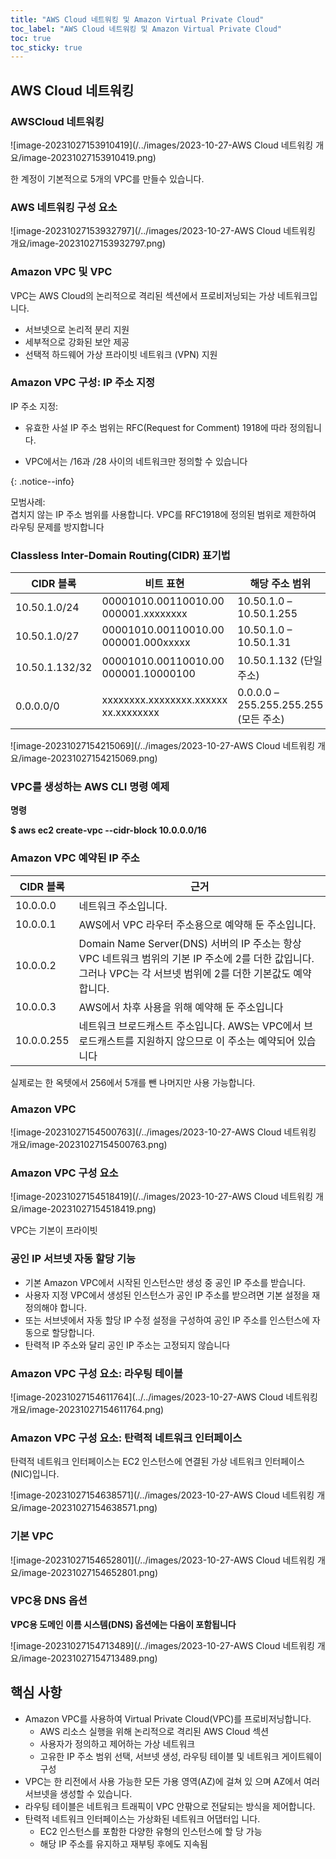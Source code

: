 ```yaml
---
title: "AWS Cloud 네트워킹 및 Amazon Virtual Private Cloud"
toc_label: "AWS Cloud 네트워킹 및 Amazon Virtual Private Cloud"
toc: true
toc_sticky: true
---
```




## AWS Cloud 네트워킹

### AWSCloud 네트워킹

![image-20231027153910419](/../images/2023-10-27-AWS Cloud 네트워킹 개요/image-20231027153910419.png)

한 계정이 기본적으로 5개의 VPC를 만들수 있습니다.

### AWS 네트워킹 구성 요소

![image-20231027153932797](/../images/2023-10-27-AWS Cloud 네트워킹 개요/image-20231027153932797.png)



### Amazon VPC 및 VPC

VPC는 AWS Cloud의 논리적으로 격리된 섹션에서 프로비저닝되는 가상 네트워크입니다.  

- 서브넷으로 논리적 분리 지원  
- 세부적으로 강화된 보안 제공  
- 선택적 하드웨어 가상 프라이빗 네트워크 (VPN) 지원

### Amazon VPC 구성: IP 주소 지정

IP 주소 지정:

- 유효한 사설 IP 주소 범위는 RFC(Request for Comment) 1918에 따라 정의됩니다.  

- VPC에서는 /16과 /28 사이의 네트워크만 정의할 수 있습니다

{: .notice--info}

모범사례: <br/>겹치지 않는 IP 주소 범위를 사용합니다. VPC를 RFC1918에 정의된 범위로 제한하여 라우팅 문제를 방지합니다

### Classless Inter-Domain Routing(CIDR) 표기법

| CIDR 블록      | 비트 표현                            | 해당 주소 범위                        |
| -------------- | ------------------------------------ | ------------------------------------- |
| 10.50.1.0/24   | 00001010.00110010.00 000001.xxxxxxxx | 10.50.1.0 –10.50.1.255                |
| 10.50.1.0/27   | 00001010.00110010.00 000001.000xxxxx | 10.50.1.0 – 10.50.1.31                |
| 10.50.1.132/32 | 00001010.00110010.00 000001.10000100 | 10.50.1.132 (단일 주소)               |
| 0.0.0.0/0      | xxxxxxxx.xxxxxxxx.xxxxxx xx.xxxxxxxx | 0.0.0.0 – 255.255.255.255 (모든 주소) |

![image-20231027154215069](/../images/2023-10-27-AWS Cloud 네트워킹 개요/image-20231027154215069.png)

### VPC를 생성하는 AWS CLI 명령 예제

**명령**

<span class="hlm">**$ aws ec2 create-vpc --cidr-block 10.0.0.0/16**</span>

### Amazon VPC 예약된 IP 주소

| CIDR 블록  | 근거                                                         |
| ---------- | ------------------------------------------------------------ |
| 10.0.0.0   | 네트워크 주소입니다.                                         |
| 10.0.0.1   | AWS에서 VPC 라우터 주소용으로 예약해 둔 주소입니다.          |
| 10.0.0.2   | Domain Name Server(DNS) 서버의 IP 주소는 항상 VPC 네트워크 범위의 기본 IP 주소에 2를 더한 값입니다. 그러나 VPC는 각 서브넷 범위에 2를 더한 기본값도 예약합니다. |
| 10.0.0.3   | AWS에서 차후 사용을 위해 예약해 둔 주소입니다                |
| 10.0.0.255 | 네트워크 브로드캐스트 주소입니다. AWS는 VPC에서 브로드캐스트를 지원하지 않으므로 이 주소는 예약되어 있습니다 |

실제로는 한 옥텟에서 256에서 5개를 뺀 나머지만 사용 가능합니다.

### Amazon VPC

![image-20231027154500763](/../images/2023-10-27-AWS Cloud 네트워킹 개요/image-20231027154500763.png)

### Amazon VPC 구성 요소

![image-20231027154518419](/../images/2023-10-27-AWS Cloud 네트워킹 개요/image-20231027154518419.png)

VPC는 기본이 프라이빗

### 공인 IP 서브넷 자동 할당 기능

-  기본 Amazon VPC에서 시작된 인스턴스만 생성 중 공인 IP 주소를 받습니다.  
- 사용자 지정 VPC에서 생성된 인스턴스가 공인 IP 주소를 받으려면 기본 설정을 재정의해야 합니다.  
- 또는 서브넷에서 자동 할당 IP 수정 설정을 구성하여 공인 IP 주소를 인스턴스에 자동으로 할당합니다.  
- 탄력적 IP 주소와 달리 공인 IP 주소는 고정되지 않습니다

### Amazon VPC 구성 요소: 라우팅 테이블

![image-20231027154611764](../../images/2023-10-27-AWS Cloud 네트워킹 개요/image-20231027154611764.png)

### Amazon VPC 구성 요소: 탄력적 네트워크 인터페이스

탄력적 네트워크 인터페이스는 EC2 인스턴스에 연결된 가상 네트워크 인터페이스(NIC)입니다.

![image-20231027154638571](/../images/2023-10-27-AWS Cloud 네트워킹 개요/image-20231027154638571.png)

### 기본 VPC

![image-20231027154652801](/../images/2023-10-27-AWS Cloud 네트워킹 개요/image-20231027154652801.png)

### VPC용 DNS 옵션

**VPC용 도메인 이름 시스템(DNS) 옵션에는 다음이 포함됩니다**

![image-20231027154713489](/../images/2023-10-27-AWS Cloud 네트워킹 개요/image-20231027154713489.png)

## 핵심 사항

- Amazon VPC를 사용하여 Virtual Private Cloud(VPC)를 프로비저닝합니다.  
  - AWS 리소스 실행을 위해 논리적으로 격리된 AWS Cloud 섹션  
  - 사용자가 정의하고 제어하는 가상 네트워크  
  - 고유한 IP 주소 범위 선택, 서브넷 생성, 라우팅 테이블 및 네트워크 게이트웨이 구성 
-  VPC는 한 리전에서 사용 가능한 모든 가용 영역(AZ)에 걸쳐 있 으며 AZ에서 여러 서브넷을 생성할 수 있습니다.  
- 라우팅 테이블은 네트워크 트래픽이 VPC 안팎으로 전달되는 방식을 제어합니다.  
- 탄력적 네트워크 인터페이스는 가상화된 네트워크 어댑터입 니다.  
  - EC2 인스턴스를 포함한 다양한 유형의 인스턴스에 할 당 가능  
  - 해당 IP 주소를 유지하고 재부팅 후에도 지속됨
